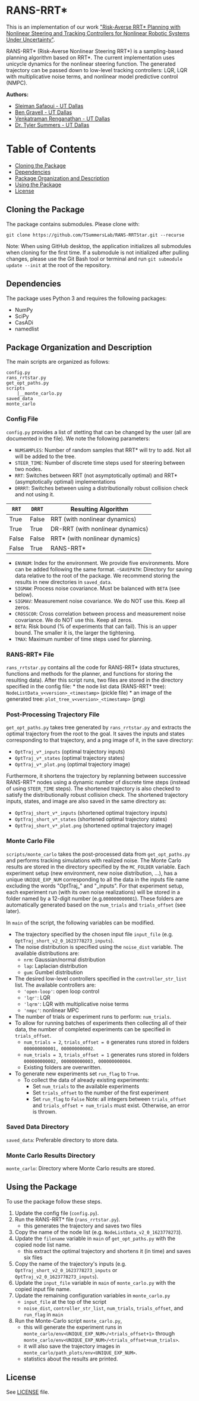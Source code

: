 # RANS-RRT*
This is an implementation of our work 
["Risk-Averse RRT* Planning with Nonlinear Steering and Tracking
Controllers for Nonlinear Robotic Systems Under Uncertainty"](https://arxiv.org/pdf/2103.05572.pdf).

RANS-RRT* (Risk-Averse Nonlinear Steering RRT*) is a sampling-based planning algorithm based on RRT*. 
The current implementation uses unicycle dynamics for the nonlinear steering function. 
The generated trajectory can be passed down to low-level tracking controllers: 
LQR, 
LQR with multiplicative noise terms,
and nonlinear model predictive control (NMPC).

**Authors:**
- [Sleiman Safaoui - UT Dallas](https://github.com/The-SS)
- [Ben Gravell - UT Dallas](https://github.com/BenGravell)
- [Venkatraman Renganathan - UT Dallas](https://github.com/venkatramanrenganathan)
- [Dr. Tyler Summers - UT Dallas](https://github.com/tsummers)

# Table of Contents
- [Cloning the Package](#cloning-the-package)
- [Dependencies](#dependencies)
- [Package Organization and Description](#package-organization-and-description)
- [Using the Package](#using-the-package)
- [License](#license)

## Cloning the Package
The package contains submodules. Please clone with:
```
git clone https://github.com/TSummersLab/RANS-RRTStar.git --recurse
```
Note: When using GitHub desktop, the application initializes all submodules when cloning for the first time.
If a submodule is not initialized after pulling changes, please use the Git Bash tool or terminal and run 
`git submodule update --init` at the root of the repository.

## Dependencies
The package uses Python 3 and requires the following packages:
- NumPy
- SciPy
- CasADi
- namedlist

## Package Organization and Description
The main scripts are organized as follows:
```
config.py
rans_rrtstar.py
get_opt_paths.py
scripts
    |__monte_carlo.py
saved_data
monte_carlo
```
### Config File
`config.py` provides a list of stetting that can be changed by the user (all are documented in the file). 
We note the following parameters:
- `NUMSAMPLES`: Number of random samples that RRT* will try to add. Not all will be added to the tree.
- `STEER_TIME`: Number of discrete time steps used for steering between two nodes.
- `RRT`: Switches between RRT (not asymptotically optimal) and RRT* (asymptotically optimal) implementations
- `DRRRT`: Switches between using a distributionally robust collision check and not using it.

| `RRT` | `DRRT` | Resulting Algorithm |
| ----------- | ----------- | -----------|
| True | False | RRT (with nonlinear dynamics) | 
| True | True | DR-RRT (with nonlinear dynamics) |
| False | False | RRT* (with nonlinear dynamics) |
| False | True | RANS-RRT* |
- `ENVNUM`: Index for the environment. 
  We provide five environments. More can be added following the same format.
-`SAVEPATH`: Directory for saving data relative to the root of the package. 
  We recommend storing the results in new directories in `saved_data`.
- `SIGMAW`: Process noise covariance. Must be balanced with `BETA` (see below).
- `SIGMAV`: Measurement noise covariance. We do NOT use this. Keep all zeros.
- `CROSSCOR`: Cross correlation between process and measurement noise covariance. We do NOT use this. Keep all zeros.
- `BETA`: Risk bound (% of experiments that can fail). This is an upper bound. 
  The smaller it is, the larger the tightening.
- `TMAX`: Maximum number of time steps used for planning.

### RANS-RRT* File
`rans_rrtstar.py` contains all the code for RANS-RRT* 
(data structures, functions and methods for the planner, and functions for storing the resulting data).
After this script runs, two files are stored in the directory specified in the config file: 
    * the node list data (RANS-RRT* tree): `NodeListData_v<version>_<timestamp>` (pickle file)
    * an image of the generated tree: `plot_tree_v<version>_<timestamp>` (png)
### Post-Processing Trajectory File
`get_opt_paths.py` takes tree generated by `rans_rrtstar.py` and extracts the optimal trajectory from the root to the goal.
It saves the inputs and states corresponding to that trajectory, and a png image of it, in the save directory:
* `OptTraj_v*_inputs` (optimal trajectory inputs)
* `OptTraj_v*_states` (optimal trajectory states)
* `OptTraj_v*_plot.png` (optimal trajectory image)

Furthermore, it shortens the trajectory by replanning between successive RANS-RRT* nodes using a dynamic number of discrete time steps (instead of using `STEER_TIME` steps).
The shortened trajectory is also checked to satisfy the distributionally robust collision check. 
The shortened trajectory inputs, states, and image are also saved in the same directory as:
* `OptTraj_short_v*_inputs` (shortened optimal trajectory inputs)
* `OptTraj_short_v*_states` (shortened optimal trajectory states)
* `OptTraj_short_v*_plot.png` (shortened optimal trajectory image)

### Monte Carlo File
`scripts/monte_carlo` takes the post-processed data from `get_opt_paths.py` and performs tracking simulations with realized noise.
The Monte Carlo results are stored in the directory specified by the `MC_FOLDER` variable. 
Each experiment setup (new environment, new noise distribution, ...), has a unique `UNIQUE_EXP_NUM` corresponding to all the data in the inputs file name excluding the words "OptTraj_" and "_inputs". 
For that experiment setup, each experiment run (with its own noise realizations) will be stored in a folder named by a 12-digit number (e.g.`000000000001`).
These folders are automatically generated based on the `num_trials` and `trials_offset` (see later).

In `main` of the script, the following variables can be modified.
* The trajectory specified by the chosen input file `input_file` (e.g. `OptTraj_short_v2_0_1623778273_inputs`).
* The noise distribution is specified using the `noise_dist` variable.
The available distributions are:
    * `nrm`: Gaussian/normal distribution
    * `lap`: Laplacian distribution
    * `gum`: Gumbel distribution
* The desired low-level controllers specified in the `controller_str_list` list.
The available controllers are: 
    * `'open-loop'`: open loop control
    * `'lqr'`: LQR 
    * `'lqrm'`: LQR with multiplicative noise terms
    * `'nmpc'`: nonlinear MPC
* The number of trials or experiment runs to perform: `num_trials`.
* To allow for running batches of experiments then collecting all of their data, the number of completed experiments can be specified in `trials_offset`.
    * `num_trials = 2`, `trials_offset = 0` generates runs stored in folders `000000000001, 000000000002`.
    * `num_trials = 3`, `trials_offset = 1` generates runs stored in folders `000000000002, 000000000003, 000000000004`.
    * Existing folders are overwritten.
* To generate new experiments set `run_flag` to `True`. 
    * To collect the data of already existing experiments:
        * Set `num_trials` to the available experiments
        * Set `trials_offset` to the number of the first experiment
        * Set `run_flag` to `False`
Note: all integers between `trials_offset` and `trials_offset + num_trials` must exist. Otherwise, an error is thrown.

### Saved Data Directory
`saved_data`: Preferable directory to store data.
### Monte Carlo Results Directory
`monte_carlo`: Directory where Monte Carlo results are stored.

## Using the Package
To use the package follow these steps.
1. Update the config file (`config.py`).
2. Run the RANS-RRT* file (`rans_rrtstar.py`).
    * this generates the trajectory and saves two files
3. Copy the name of the node list (e.g. `NodeListData_v2_0_1623778273`).
4. Update the `filename` variable in `main` of `get_opt_paths.py` with the copied node list name. 
    * this extract the optimal trajectory and shortens it (in time) and saves six files
5. Copy the name of the trajectory's inputs (e.g. `OptTraj_short_v2_0_1623778273_inputs` or `OptTraj_v2_0_1623778273_inputs`).
6. Update the `input_file` variable in `main` of `monte_carlo.py` with the copied input file name.
7. Update the remaining configuration variables in `monte_carlo.py`
    * `input_file` at the top of the script
    * `noise_dist`, `controller_str_list`, `num_trials`, `trials_offset`, and `run_flag` in `main`
8. Run the Monte-Carlo script `monte_carlo.py`,
    * this will generate the experiment runs in 
      `monte_carlo/env<UNIQUE_EXP_NUM>/<trials_offset+1>` through
      `monte_carlo/env<UNIQUE_EXP_NUM>/<trials_offset+num_trials>`.
    * it will also save the trajectory images in `monte_carlo/path_plots/env<UNIQUE_EXP_NUM>`.
    * statistics about the results are printed.
    
## License
See [LICENSE](LICENSE) file.


